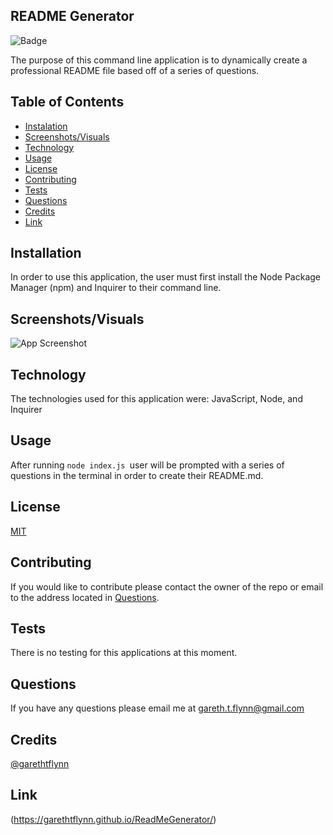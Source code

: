 ## README Generator 

![Badge](https://img.shields.io/badge/License-MIT-red)

The purpose of this command line application is to dynamically create a professional README file based off of a series of questions.

## Table of Contents 

  * [Instalation](#installation)
  * [Screenshots/Visuals](#screenshots/visuals)
  * [Technology](#technology)
  * [Usage](#usage)
  * [License](#license)
  * [Contributing](#contributing)
  * [Tests](#tests)
  * [Questions](#questions)
  * [Credits](#credits)
  * [Link](#link)

## Installation 

In order to use this application, the user must first install the Node Package Manager (npm) and Inquirer to their command line.  

## Screenshots/Visuals

![App Screenshot]()

## Technology

The technologies used for this application were: JavaScript, Node, and Inquirer

## Usage

After running ```node index.js ```user will be prompted with a series of questions in the terminal in order to create their README.md.

## License

[MIT](https://choosealicense.com/licenses/mit/)

## Contributing 

If you would like to contribute please contact the owner of the repo or email to the address located in [Questions](#questions).

## Tests

There is no testing for this applications at this moment.

## Questions 

If you have any questions please email me at gareth.t.flynn@gmail.com

## Credits

[@garethtflynn](https://www.github.com/garethtflynn) 

## Link 

(https://garethtflynn.github.io/ReadMeGenerator/)
